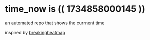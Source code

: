 # time_now is (( 1734858000145 ))

an automated repo that shows the currnent time

inspired by [breakingheatmap](https://github.com/breakingheatmap/breakingheatmap)